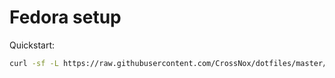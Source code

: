 # Fedora setup

Quickstart:

```bash
curl -sf -L https://raw.githubusercontent.com/CrossNox/dotfiles/master/fedora/fedora_setup.sh | sudo bash
```
